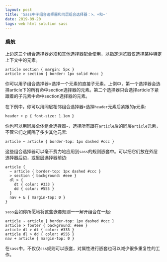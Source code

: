 ```yaml
---
layout: post
title: 'Sass中子组合选择器和同层组合选择器：>、+和~'
date: 2019-09-20 
tags: web html solution sass
---
```


### 启航

<div class="content-intro view-box "><p></p><p>上边这三个组合选择器必须和其他选择器配合使用，以指定浏览器仅选择某种特定上下文中的元素。</p><pre><a class="code-copy right0" title="复制到剪切板"><i class="icon-copy"></i></a><code class="hljs css"><span><span class="hljs-selector-tag">article</span></span> <span><span class="hljs-selector-tag">section</span></span> <span>{ <span><span><span class="hljs-attribute">margin</span></span>:<span> <span><span class="hljs-number">5px</span></span> </span></span></span>}
<span><span class="hljs-selector-tag">article</span></span> &gt; <span><span class="hljs-selector-tag">section</span></span> <span>{ <span><span><span class="hljs-attribute">border</span></span>:<span> <span><span class="hljs-number">1px</span></span> solid <span><span class="hljs-number">#ccc</span></span> </span></span></span>}</code></pre><p>你可以用子组合选择器&gt;选择一个元素的直接子元素。上例中，第一个选择器会选择article下的所有命中section选择器的元素。第二个选择器只会选择article下紧跟着的子元素中命中section选择器的元素。</p><p>在下例中，你可以用同层相邻组合选择器<code>+</code>选择<code>header</code>元素后紧跟的<code>p</code>元素:</p><pre><a class="code-copy right0" title="复制到剪切板"><i class="icon-copy"></i></a><code class="hljs css"><span><span class="hljs-selector-tag">header</span></span> + <span><span class="hljs-selector-tag">p</span></span> <span>{ <span><span><span class="hljs-attribute">font-size</span></span>:<span> <span><span class="hljs-number">1.1em</span></span> </span></span></span>}</code></pre><p>你也可以用同层全体组合选择器<code>~</code>，选择所有跟在<code>article</code>后的同层<code>article</code>元素，不管它们之间隔了多少其他元素:</p><pre><a class="code-copy right0" title="复制到剪切板"><i class="icon-copy"></i></a><code class="hljs css"><span><span class="hljs-selector-tag">article</span></span> ~ <span><span class="hljs-selector-tag">article</span></span> <span>{ <span><span><span class="hljs-attribute">border-top</span></span>:<span> <span><span class="hljs-number">1px</span></span> dashed <span><span class="hljs-number">#ccc</span></span> </span></span></span>}</code></pre><p>这些组合选择器可以毫不费力地应用到<code>sass</code>的规则嵌套中。可以把它们放在外层选择器后边，或里层选择器前边:</p><pre><a class="code-copy right0" title="复制到剪切板"><i class="icon-copy"></i></a><code class="hljs bash"><span>article</span> {
  ~ <span>article</span> { <span>border-top</span><span>: <span>1px</span> dashed <span><span class="hljs-comment">#ccc</span></span><span class="hljs-comment"> }</span>
  &gt; </span><span><span>section</span></span><span> { </span><span><span>background</span></span><span>: <span><span class="hljs-comment">#eee</span></span><span class="hljs-comment"> }</span>
  </span><span><span>dl</span></span><span> &gt; {
    </span><span><span>dt</span></span><span> { </span><span><span>color</span></span><span>: <span><span class="hljs-comment">#333</span></span><span class="hljs-comment"> }</span>
    </span><span><span>dd</span></span><span> { </span><span><span>color</span></span><span>: <span><span class="hljs-comment">#555</span></span><span class="hljs-comment"> }</span>
  }
  </span><span><span>nav</span></span><span> + &amp; { </span><span><span>margin-top</span></span><span>: <span>0</span> }
}</span></code></pre><p><code>sass</code>会如你所愿地将这些嵌套规则一一解开组合在一起:</p><pre><a class="code-copy right0" title="复制到剪切板"><i class="icon-copy"></i></a><code class="hljs css"><span><span class="hljs-selector-tag">article</span></span> ~ <span><span class="hljs-selector-tag">article</span></span> <span>{ <span><span><span class="hljs-attribute">border-top</span></span>:<span> <span><span class="hljs-number">1px</span></span> dashed <span><span class="hljs-number">#ccc</span></span> </span></span></span>}
<span><span class="hljs-selector-tag">article</span></span> &gt; <span><span class="hljs-selector-tag">footer</span></span> <span>{ <span><span><span class="hljs-attribute">background</span></span>:<span> <span><span class="hljs-number">#eee</span></span> </span></span></span>}
<span><span class="hljs-selector-tag">article</span></span> <span><span class="hljs-selector-tag">dl</span></span> &gt; <span><span class="hljs-selector-tag">dt</span></span> <span>{ <span><span><span class="hljs-attribute">color</span></span>:<span> <span><span class="hljs-number">#333</span></span> </span></span></span>}
<span><span class="hljs-selector-tag">article</span></span> <span><span class="hljs-selector-tag">dl</span></span> &gt; <span><span class="hljs-selector-tag">dd</span></span> <span>{ <span><span><span class="hljs-attribute">color</span></span>:<span> <span><span class="hljs-number">#555</span></span> </span></span></span>}
<span><span class="hljs-selector-tag">nav</span></span> + <span><span class="hljs-selector-tag">article</span></span> <span>{ <span><span><span class="hljs-attribute">margin-top</span></span>:<span> <span><span class="hljs-number">0</span></span> </span></span></span>}</code></pre><p>在<code>sass</code>中，不仅仅<code>css</code>规则可以嵌套，对属性进行嵌套也可以减少很多重复性的工作。</p></div>